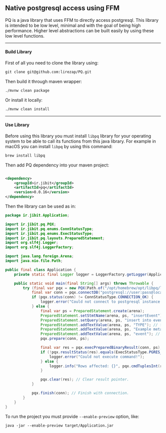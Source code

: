 ## Native postgresql access using FFM

PQ is a java library that uses FFM to directly access postgresql. This library is intended to be low level, minimal and
with the goal of being high performance. Higher level abstractions can be built easily by using these low level
functions.

---

#### Build Library

First of all you need to clone the library using:

```markdown
git clone git@github.com:lirezap/PQ.git
```

Then build it through maven wrapper:

```markdown
./mvnw clean package
```

Or install it locally:

```markdown
./mvnw clean install
```

---

#### Use Library

Before using this library you must install `libpq` library for your operating system to be able to call its
functions from this java library. For example in macOS you can install `libpq` by using this command:

```markdown
brew install libpq
```

Then add PQ dependency into your maven project:

```xml

<dependency>
    <groupId>ir.jibit</groupId>
    <artifactId>pq</artifactId>
    <version>0.0.16</version>
</dependency>
```

Then the library can be used as in:

```java
package ir.jibit.Application;

import ir.jibit.pq.PQX;
import ir.jibit.pq.enums.ConnStatusType;
import ir.jibit.pq.enums.ExecStatusType;
import ir.jibit.pq.layouts.PreparedStatement;
import org.slf4j.Logger;
import org.slf4j.LoggerFactory;

import java.lang.foreign.Arena;
import java.nio.file.Path;

public final class Application {
    private static final Logger logger = LoggerFactory.getLogger(Application.class);

    public static void main(final String[] args) throws Throwable {
        try (final var pqx = new PQX(Path.of("/opt/homebrew/opt/libpq/lib/libpq.dylib")); final var arena = Arena.ofConfined()) {
            final var conn = pqx.connectDB("postgresql://user:pass@localhost:5432/db").orElseThrow();
            if (pqx.status(conn) != ConnStatusType.CONNECTION_OK) {
                logger.error("Could not connect to postgresql instance!");
            } else {
                final var ps = PreparedStatement.create(arena);
                PreparedStatement.setStmtName(arena, ps, "insertEvent");
                PreparedStatement.setQuery(arena, ps, "insert into event (type, metadata, entity_table, ts) values ($1, $2, $3, now());");
                PreparedStatement.addTextValue(arena, ps, "TYPE"); // for $1
                PreparedStatement.addTextValue(arena, ps, "Example metadata!"); // for $2
                PreparedStatement.addTextValue(arena, ps, "event"); // for $3
                pqx.prepare(conn, ps);

                final var res = pqx.execPreparedBinaryResult(conn, ps);
                if (!pqx.resultStatus(res).equals(ExecStatusType.PGRES_COMMAND_OK)) {
                    logger.error("Could not execute command!");
                } else {
                    logger.info("Rows affected: {}", pqx.cmdTuplesInt(res));
                }

                pqx.clear(res); // Clear result pointer.
            }

            pqx.finish(conn); // Finish with connection.
        }
    }
}
```

To run the project you must provide `--enable-preview` option, like:

```text
java -jar --enable-preview target/Application.jar
```
